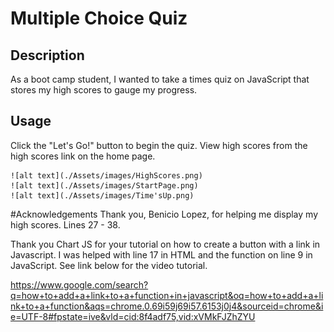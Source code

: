 # Multiple Choice Quiz

## Description

As a boot camp student, I wanted to take a times quiz on JavaScript that stores my high scores to gauge my progress.

## Usage

Click the "Let's Go!" button to begin the quiz.  View high scores from the high scores link on the home page.  



   
    ![alt text](./Assets/images/HighScores.png)
    ![alt text](./Assets/images/StartPage.png)
    ![alt text](./Assets/images/Time'sUp.png)
    

#Acknowledgements
Thank you, Benicio Lopez, for helping me display my high scores.  Lines 27 - 38.


Thank you Chart JS for your tutorial on how to create a button with a link in Javascript.  I was helped with line 17 in HTML and the function on line 9 in JavaScript. See link below for the video tutorial. 

https://www.google.com/search?q=how+to+add+a+link+to+a+function+in+javascript&oq=how+to+add+a+link+to+a+function&aqs=chrome.0.69i59j69i57.6153j0j4&sourceid=chrome&ie=UTF-8#fpstate=ive&vld=cid:8f4adf75,vid:xVMkFJZhZYU